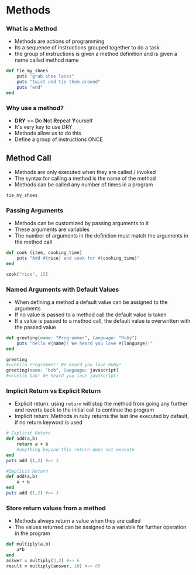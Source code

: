 # Methods

### What is a Method

* Methods are actions of programming
* Its a sequence of instructions grouped together to do a task
* the group of instructions is given a method definition  and is given a name called method name

```ruby
def tie_my_shoes
    puts "grab shoe laces"
    puts "twist and tie them around"
    puts "end"
end
```



### Why use a method?

* **DRY** == **D**o **N**ot **R**epeat **Y**ourself
* It's very key to use DRY
* Methods allow us to do this
* Define a group of instructions ONCE

## Method Call

* Methods are only executed when they are called / invoked
* The syntax for calling a method is the name of the method
* Methods can be called any number of times in a program

```ruby
tie_my_shoes
```

### Passing Arguments

* Methods can be customized by passing arguments to it
* These arguments are variables
* The number of arguments in the definition must match the arguments in the method call

```ruby
def cook (item, cooking_time)
    puts "Add #{rice} and cook for #{cooking_time}"
end

cook("rice", 15)
```



### Named Arguments with Default Values

* When defining a method a default value can be assigned to the arguments
* If no value is passed to a method call the default value is taken
* If a value is passed to a method call, the default value is overwritten with the passed value

```ruby
def greeting(name: "Programmer", language: "Ruby")
    puts "hello #{name}! We heard you love #{language}!"
end

greeting
#=>hello Programmer! We heard you love Ruby!
greeting(name: "bob", language: javascript)
#=>hello bob! We heard you love javascript!
```



### Implicit Return vs Explicit Return

* Explicit return: using `return` will stop the method from going any further and reverts back to the initial call to continue the program
* Implicit return: Methods in ruby returns the last line executed by default, if no return keyword is used

```ruby
# Explicit Return
def add(a,b)
    return a + b
    #anything beyond this return does not execute
end
puts add (1,2) #=> 3

#Implicit Return
def add(a,b)
    a + b
end
puts add (1,2) #=> 3
```



### Store return values from a method

* Methods always return a value when they are called
* The values returned can be assigned to a variable for further operation in the program

```ruby
def multiply(a,b)
    a*b
end
answer = multiply(3,2) #=> 6
result = multiply(answer, 10) #=> 60
```

